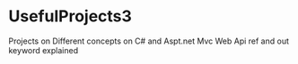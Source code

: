 # UsefulProjects3
Projects on Different concepts on C# and Aspt.net Mvc
Web Api
ref and out keyword explained
